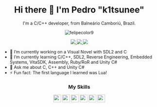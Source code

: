 <h1 align='center'> Hi there 👋 I'm Pedro "k1tsunee"</h1>
<p align='center'>
  I'm a C/C++ developer, from Balneário Camboriú, Brazil.
</p>
<p align="center"><img align="center" src="https://github-readme-stats.vercel.app/api/top-langs/?username=k1tsunee&layout=compact" alt="felipecolor9" /></p>
<p align='center'>
  <a href="https://www.linkedin.com/in/pedro-benedetti-28b624162/">
    <img src="https://img.shields.io/badge/linkedin-%230077B5.svg?&style=for-the-badge&logo=linkedin&logoColor=white" />
  </a>
  <a href="https://twitter.com/k1tsuneepp/">
    <img src="https://img.shields.io/badge/Twitter-1da1f2?style=for-the-badge&logo=twitter&logoColor=white" />
  </a>
  <a href="https://k1tsuneeplusplus.com/">
    <img src="https://img.shields.io/badge/Website-242525?style=for-the-badge&logo=wordpress&logoColor=white" />
  </a>
</p>

- 🔭 I’m currently working on a Visual Novel with SDL2 and C  
- 🌱 I’m currently learning C/C++, SDL2, Reverse Engineering, Embedded Systems, VitaSDK, Assembly, Ruby/RoR and Unity C#  
- 💬 Ask me about C, C++ and Unity C#  
- ⚡ Fun fact: The first language I learned was Lua!  

<h3 align='center'>My Skills</h3>

<p align="center">
<img src="https://img.shields.io/badge/C-555555?style=for-the-badge&logo=c&logoColor=white" height="25"/>
<img src="https://img.shields.io/badge/C++-f34b7d?style=for-the-badge&logo=cplusplus&logoColor=white" height="25"/>
<img src="https://img.shields.io/badge/Python-3572a5?style=for-the-badge&logo=python&logoColor=white" height="25"/>  
<img src="https://img.shields.io/badge/Lua-000080?style=for-the-badge&logo=lua&logoColor=white" height="25"/>
<img src="https://img.shields.io/badge/Git-F05032?style=for-the-badge&logo=git&logoColor=white" height="25"/>
<img src="https://img.shields.io/badge/Mathematics-cb0000?style=for-the-badge&logo=Apostrophe&logoColor=white" height="25"/>
</p>


